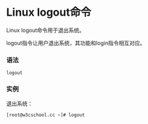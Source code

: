 
# Linux logout命令



Linux logout命令用于退出系统。

logout指令让用户退出系统，其功能和login指令相互对应。

### 语法

```
logout
```

### 实例

退出系统：

```
[root@w3cschool.cc ~]# logout

```



